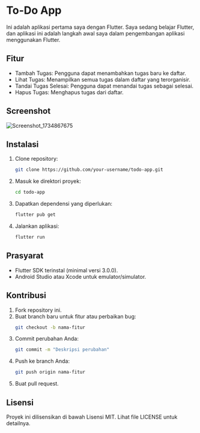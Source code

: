 # To-Do App

Ini adalah aplikasi pertama saya dengan Flutter. Saya sedang belajar Flutter, dan aplikasi ini adalah langkah awal saya dalam pengembangan aplikasi menggunakan Flutter.

## Fitur

- Tambah Tugas: Pengguna dapat menambahkan tugas baru ke daftar.
- Lihat Tugas: Menampilkan semua tugas dalam daftar yang terorganisir.
- Tandai Tugas Selesai: Pengguna dapat menandai tugas sebagai selesai.
- Hapus Tugas: Menghapus tugas dari daftar.

## Screenshot

![Screenshot_1734867675](https://github.com/user-attachments/assets/f3fc7931-27e7-4873-a963-421976c2ebaa)



## Instalasi

1. Clone repository:
   ```bash
   git clone https://github.com/your-username/todo-app.git
   ```
2. Masuk ke direktori proyek:
   ```bash
   cd todo-app
   ```
3. Dapatkan dependensi yang diperlukan:
   ```bash
   flutter pub get
   ```
4. Jalankan aplikasi:
   ```bash
   flutter run
   ```

## Prasyarat

- Flutter SDK terinstal (minimal versi 3.0.0).
- Android Studio atau Xcode untuk emulator/simulator.

## Kontribusi

1. Fork repository ini.
2. Buat branch baru untuk fitur atau perbaikan bug:
   ```bash
   git checkout -b nama-fitur
   ```
3. Commit perubahan Anda:
   ```bash
   git commit -m "Deskripsi perubahan"
   ```
4. Push ke branch Anda:
   ```bash
   git push origin nama-fitur
   ```
5. Buat pull request.

## Lisensi

Proyek ini dilisensikan di bawah Lisensi MIT. Lihat file LICENSE untuk detailnya.


